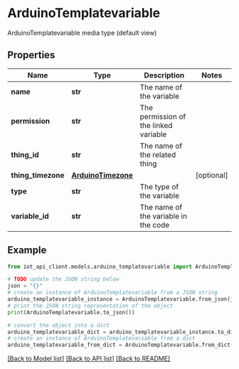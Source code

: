 # ArduinoTemplatevariable

ArduinoTemplatevariable media type (default view)

## Properties

Name | Type | Description | Notes
------------ | ------------- | ------------- | -------------
**name** | **str** | The name of the variable | 
**permission** | **str** | The permission of the linked variable | 
**thing_id** | **str** | The name of the related thing | 
**thing_timezone** | [**ArduinoTimezone**](ArduinoTimezone.md) |  | [optional] 
**type** | **str** | The type of the variable | 
**variable_id** | **str** | The name of the variable in the code | 

## Example

```python
from iot_api_client.models.arduino_templatevariable import ArduinoTemplatevariable

# TODO update the JSON string below
json = "{}"
# create an instance of ArduinoTemplatevariable from a JSON string
arduino_templatevariable_instance = ArduinoTemplatevariable.from_json(json)
# print the JSON string representation of the object
print(ArduinoTemplatevariable.to_json())

# convert the object into a dict
arduino_templatevariable_dict = arduino_templatevariable_instance.to_dict()
# create an instance of ArduinoTemplatevariable from a dict
arduino_templatevariable_from_dict = ArduinoTemplatevariable.from_dict(arduino_templatevariable_dict)
```
[[Back to Model list]](../README.md#documentation-for-models) [[Back to API list]](../README.md#documentation-for-api-endpoints) [[Back to README]](../README.md)


